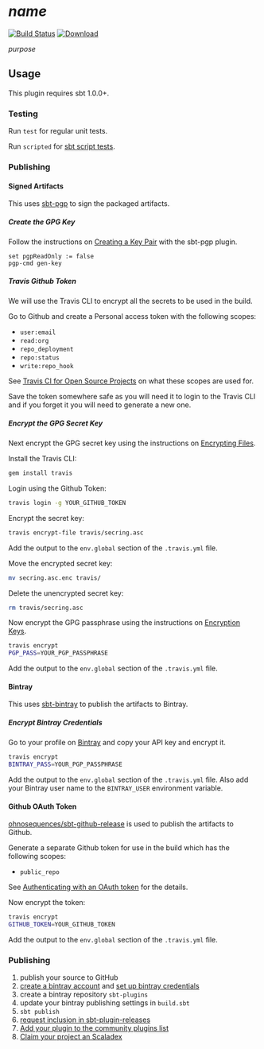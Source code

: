 # $name$

[![Build Status](https://travis-ci.org/$organizationName;format="word"$/$name$.svg?branch=master)](https://travis-ci.org/$organizationName;format="word"$/$name$)
[![Download](https://api.bintray.com/packages/$organizationName;format="word,lower"$/sbt-plugins/$name$/images/download.svg) ](https://bintray.com/$organizationName;format="word,lower"$/sbt-plugins/$name$/_latestVersion)

$purpose$

## Usage

This plugin requires sbt 1.0.0+.

### Testing

Run `test` for regular unit tests.

Run `scripted` for [sbt script tests](http://www.scala-sbt.org/1.x/docs/Testing-sbt-plugins.html).

### Publishing

#### Signed Artifacts

This uses [sbt-pgp](https://github.com/sbt/sbt-pgp) to sign the packaged artifacts.

##### Create the GPG Key

Follow the instructions on [Creating a Key Pair](https://www.scala-sbt.org/sbt-pgp/usage.html) with the sbt-pgp plugin.

```sbtshell
set pgpReadOnly := false
pgp-cmd gen-key
```

##### Travis Github Token

We will use the Travis CLI to encrypt all the secrets to be used in the build.

Go to Github and create a Personal access token with the following scopes:
* `user:email`
* `read:org`
* `repo_deployment`
* `repo:status`
* `write:repo_hook`

See [Travis CI for Open Source Projects](https://docs.travis-ci.com/user/github-oauth-scopes/#travis-ci-for-open-source-projects)
on what these scopes are used for.

Save the token somewhere safe as you will need it to login to the Travis CLI and if you forget it you will need to
generate a new one.

##### Encrypt the GPG Secret Key

Next encrypt the GPG secret key using the instructions on [Encrypting Files](https://docs.travis-ci.com/user/encrypting-files/).

Install the Travis CLI:
```bash
gem install travis
```

Login using the Github Token:
```bash
travis login -g YOUR_GITHUB_TOKEN
```

Encrypt the secret key:
```bash
travis encrypt-file travis/secring.asc
```

Add the output to the `env.global` section of the `.travis.yml` file.

Move the encrypted secret key:
```bash
mv secring.asc.enc travis/
```

Delete the unencrypted secret key:
```bash
rm travis/secring.asc
```

Now encrypt the GPG passphrase using the instructions on [Encryption Keys](https://docs.travis-ci.com/user/encryption-keys/).
```bash
travis encrypt
PGP_PASS=YOUR_PGP_PASSPHRASE
```

Add the output to the `env.global` section of the `.travis.yml` file.

#### Bintray

This uses [sbt-bintray](https://github.com/sbt/sbt-bintray) to publish the artifacts to Bintray.

##### Encrypt Bintray Credentials

Go to your profile on [Bintray](https://bintray.com) and copy your API key and encrypt it.
```bash
travis encrypt
BINTRAY_PASS=YOUR_PGP_PASSPHRASE
```

Add the output to the `env.global` section of the `.travis.yml` file.
Also add your Bintray user name to the `BINTRAY_USER` environment variable.

#### Github OAuth Token

[ohnosequences/sbt-github-release](https://github.com/ohnosequences/sbt-github-release) is used to publish the artifacts to Github.

Generate a separate Github token for use in the build which has the following scopes:
* `public_repo`

See [Authenticating with an OAuth token](https://docs.travis-ci.com/user/deployment/releases/#authenticating-with-an-oauth-token)
for the details.

Now encrypt the token:
```bash
travis encrypt
GITHUB_TOKEN=YOUR_GITHUB_TOKEN
```

Add the output to the `env.global` section of the `.travis.yml` file.

### Publishing

1. publish your source to GitHub
2. [create a bintray account](https://bintray.com/signup/index) and [set up bintray credentials](https://github.com/sbt/sbt-bintray#publishing)
3. create a bintray repository `sbt-plugins` 
4. update your bintray publishing settings in `build.sbt`
5. `sbt publish`
6. [request inclusion in sbt-plugin-releases](https://bintray.com/sbt/sbt-plugin-releases)
7. [Add your plugin to the community plugins list](https://github.com/sbt/website#attention-plugin-authors)
8. [Claim your project an Scaladex](https://github.com/scalacenter/scaladex-contrib#claim-your-project)
